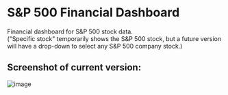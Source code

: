 # S&P 500 Financial Dashboard
Financial dashboard for S&P 500 stock data.  
("Specific stock" temporarily shows the S&P 500 stock, but a future version will have a drop-down to select any S&P 500 company stock.)

## Screenshot of current version:
![image](https://user-images.githubusercontent.com/64146287/198892679-7223cbb3-be74-4d21-b91a-31fc0fe37296.png)
